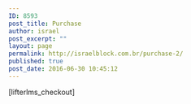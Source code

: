 ```yaml
---
ID: 8593
post_title: Purchase
author: israel
post_excerpt: ""
layout: page
permalink: http://israelblock.com.br/purchase-2/
published: true
post_date: 2016-06-30 10:45:12
---
```

[lifterlms_checkout]